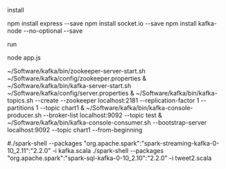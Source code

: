 install

npm install express --save
npm install socket.io --save
npm install kafka-node --no-optional --save

run

node app.js

~/Software/kafka/bin/zookeeper-server-start.sh ~/Software/kafka/config/zookeeper.properties &
~/Software/kafka/bin/kafka-server-start.sh ~/Software/kafka/config/server.properties &
~/Software/kafka/bin/kafka-topics.sh --create --zookeeper localhost:2181 --replication-factor 1 --partitions 1 --topic chart1 &
~/Software/kafka/bin/kafka-console-producer.sh --broker-list localhost:9092 --topic test &
~/Software/kafka/bin/kafka-console-consumer.sh --bootstrap-server localhost:9092 --topic chart1 --from-beginning

#./spark-shell --packages "org.apache.spark":"spark-streaming-kafka-0-10_2.11":"2.2.0" -i kafka.scala
./spark-shell --packages "org.apache.spark":"spark-sql-kafka-0-10_2.10":"2.2.0" -i tweet2.scala
